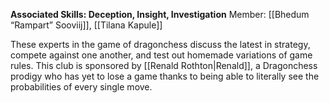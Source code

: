 **Associated Skills: Deception, Insight, Investigation**
Member: [[Bhedum “Rampart” Sooviij]], [[Tilana Kapule]]

These experts in the game of dragonchess discuss the latest in strategy, compete against one another, and test out homemade variations of game rules. This club is sponsored by [[Renald Rothton|Renald]], a Dragonchess prodigy who has yet to lose a game thanks to being able to literally see the probabilities of every single move.
